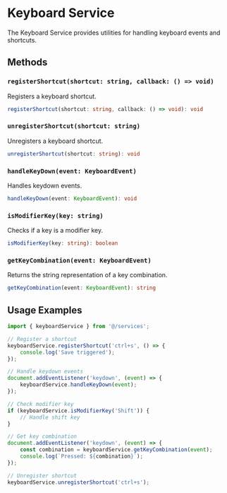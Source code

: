 # Keyboard Service

The Keyboard Service provides utilities for handling keyboard events and shortcuts.

## Methods

### `registerShortcut(shortcut: string, callback: () => void)`

Registers a keyboard shortcut.

```typescript
registerShortcut(shortcut: string, callback: () => void): void
```

### `unregisterShortcut(shortcut: string)`

Unregisters a keyboard shortcut.

```typescript
unregisterShortcut(shortcut: string): void
```

### `handleKeyDown(event: KeyboardEvent)`

Handles keydown events.

```typescript
handleKeyDown(event: KeyboardEvent): void
```

### `isModifierKey(key: string)`

Checks if a key is a modifier key.

```typescript
isModifierKey(key: string): boolean
```

### `getKeyCombination(event: KeyboardEvent)`

Returns the string representation of a key combination.

```typescript
getKeyCombination(event: KeyboardEvent): string
```

## Usage Examples

```typescript
import { keyboardService } from '@/services';

// Register a shortcut
keyboardService.registerShortcut('ctrl+s', () => {
	console.log('Save triggered');
});

// Handle keydown events
document.addEventListener('keydown', (event) => {
	keyboardService.handleKeyDown(event);
});

// Check modifier key
if (keyboardService.isModifierKey('Shift')) {
	// Handle shift key
}

// Get key combination
document.addEventListener('keydown', (event) => {
	const combination = keyboardService.getKeyCombination(event);
	console.log(`Pressed: ${combination}`);
});

// Unregister shortcut
keyboardService.unregisterShortcut('ctrl+s');
```
